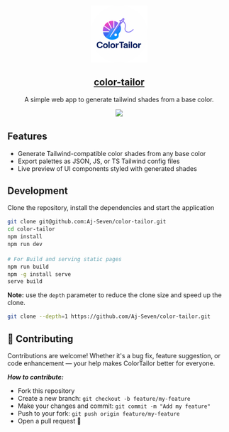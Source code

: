 <p align="center">
  <img src="public/assets/image.png"  height="128">
  <h2 align="center"><a href="https://color-tailor.vercel.app"> color-tailor </a></h2>
  <p align="center">A simple web app to generate tailwind shades from a base color.</p>
  <p align="center">
   <a href='#'><img src=https://img.shields.io/badge/Maintained%3F-yes-green.svg></img><a/>
  </p>
</p>

## Features
- Generate Tailwind-compatible color shades from any base color  
- Export palettes as JSON, JS, or TS Tailwind config files  
- Live preview of UI components styled with generated shades
  
## Development

Clone the repository, install the dependencies and start the application

```bash
git clone git@github.com:Aj-Seven/color-tailor.git
cd color-tailor
npm install
npm run dev

# For Build and serving static pages
npm run build
npm -g install serve
serve build
```

**Note:** use the `depth` parameter to reduce the clone size and speed up the clone.

```sh
git clone --depth=1 https://github.com/Aj-Seven/color-tailor.git
```

## 🤝 Contributing
Contributions are welcome! Whether it's a bug fix, feature suggestion, or code enhancement — your help makes ColorTailor better for everyone.

**_How to contribute:_**

- Fork this repository
- Create a new branch: `git checkout -b feature/my-feature`
- Make your changes and commit: `git commit -m "Add my feature"`
- Push to your fork: `git push origin feature/my-feature`
- Open a pull request 🚀

<!-- GitAds-Verify: R4X9PHYDA2AMVFXDK6BO79XB9KIK4GFH -->